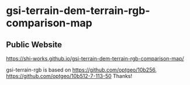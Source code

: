 # gsi-terrain-dem-terrain-rgb-comparison-map
## Public Website
https://shi-works.github.io/gsi-terrain-dem-terrain-rgb-comparison-map/

gsi-terrain-rgb is based on https://github.com/optgeo/10b256, https://github.com/optgeo/10b512-7-113-50 Thanks!
